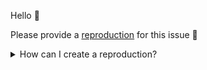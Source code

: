 Hello 👋

Please provide a [reproduction](https://nuxt.com/docs/community/reporting-bugs/#create-a-minimal-reproduction) for this issue 🙏 

<details>
<summary>How can I create a reproduction?</summary>

Please use one of the following links to reproduce your issue. 

- https://stackblitz.com/github/nuxt/starter/tree/v3-stackblitz
- https://codesandbox.io/s/github/nuxt/starter/v3-codesandbox

Please ensure that the reproduction is as **minimal** as possible. This will allow us to isolate the issue as best as possible.

Here are some more amazing posts about the importance of reproductions:
- [The Importance of Reproductions](https://antfu.me/posts/why-reproductions-are-required)
- [How to Generate a Minimal, Complete, and Verifiable Example](https://stackoverflow.com/help/minimal-reproducible-example)

</details>

